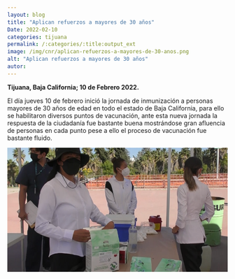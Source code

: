 ```yaml
---
layout: blog
title: "Aplican refuerzos a mayores de 30 años"
Date: 2022-02-10
categories: tijuana
permalink: /:categories/:title:output_ext
image: /img/cnr/aplican-refuerzos-a-mayores-de-30-anos.png
alt: "Aplican refuerzos a mayores de 30 años"
autor:
---
```


**Tijuana, Baja California; 10 de Febrero 2022.** 

 El día jueves 10 de febrero inició la jornada de inmunización a personas mayores de 30 años de edad en todo el estado de Baja California, para ello se habilitaron diversos puntos de vacunación, ante esta nueva jornada la respuesta de la ciudadanía fue bastante buena mostrándose gran afluencia de personas en cada punto pese a ello el proceso de vacunación fue bastante fluido.

<div id="carouselExampleSlidesOnly" class="carousel slide" data-ride="carousel">
  <div class="carousel-inner">
    <div class="carousel-item active">
       <img class="d-block w-100" src="/img/cnr/aplican-refuerzos-a-mayores-de-30-anos.png" loading="lazy"  alt="Aplican refuerzos a mayores de 30 años">
    </div>
  </div>
</div>